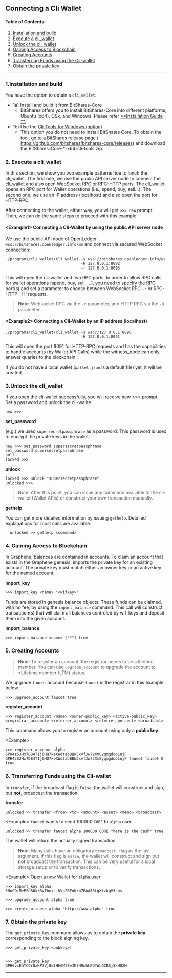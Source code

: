 ## Connecting a Cli Wallet

#### Table of Contents:
1. [Installation and build](../wallet/cli_wallet.md#1installation-and-build)
2. [Execute a cli_wallet](../wallet/cli_wallet.md#2-execute-a-cli_wallet)
3. [Unlock the cli_wallet](../wallet/cli_wallet.md#3unlock-the-cli_wallet)
4. [Gaining Access to Blockchain](../wallet/cli_wallet.md#4-gaining-access-to-blockchain)
5. [Creating Accounts](../wallet/cli_wallet.md#5-creating-accounts)
6. [Transferring Funds using the Cli-wallet](../wallet/cli_wallet.md#6-transferring-funds-using-the-cli-wallet)
7. [Obtain the private key](../wallet/cli_wallet.md#7-obtain-the-private-key)

***

### 1.Installation and build 
You have the option to obtain a `cli_wallet`.  
- 1a) Install and build it from BitShares-Core
  - BitShares offers you to install BitShares-Core into different platforms; Ubuntu (x64), OSx, and Windows.  Please refer [**Installation Guide **.](../installation/README.md#install-a-development-environment)
- 1b) Use the [Cli-Tools for Windows (option)](../wallet/cli_wallet.md#cli-tools-for-windows-option)
  - This option you do not need to install BitShates Core. To obtain the tool, go to a BitShares release page ( https://github.com/bitshares/bitshares-core/releases) and download the BitShares-Core-\*-x64-cli-tools.zip. 

### 2. Execute a cli_wallet

In this section, we show you two example patterns hoe to lunch the cli_wallet. The first one, we use the public API server node to connect the cli_wallet and also open WebSocket RPC or RPC-HTTP ports. The cli_wallet opens an RPC port for Wallet operations (i.e., spend, buy, sell...). The second one, we use an IP address (localhost) and also open the port for HTTP-RPC.

After connecting to the wallet, either way, you will get `>>> new` prompt. Then, we can do the same steps to proceed with this example.

#### \<Example1\> Connecting a Cli-Wallet by using the public API server node
We use the public API node of OpenLedger `wss://bitshares.openledger.info/ws` and connect via secured WebSocket connection:

    ./programs/cli_wallet/cli_wallet -s wss://bitshares.openledger.info/ws 
                                     -H 127.0.0.1:8092 
                                     -r 127.0.0.1:8093

This will open the cli-wallet and two RPC ports.  In order to allow RPC calls for wallet operations (spend, buy, sell, …), you need to specify the RPC port(s) and set a parameter to choose between WebSocket RPC `-r`  or RPC-HTTP '-H' requests. 

> **Note**: Websocket RPC via the `-r` parameter, and HTTP RPC via the `-H` parameter


#### \<Example2\> Connecting a Cli-Wallet by an IP address (localhost)

    ./programs/cli_wallet/cli_wallet -s ws://127.0.0.1:8090
                                     -H 127.0.0.1:8091
                                    
This will open the port 8091 for HTTP-RPC requests and has the capabilities to handle accounts (by Wallet API Calls) while the witness_node can only answer queries to the blockchain.

If you do not have a local wallet (`wallet.json` is a default file) yet, it will be created.

### 3.Unlock the cli_wallet

If you open the cli-wallet successfully, you will receive new >>> prompt. Set a password and unlock the cli-wallte.

    new >>>

**set_password**

(e.g.) we used `supersecretpassphrase` as a password. This password is used to encrypt the private keys in the wallet.

    new >>> set_password supersecretpassphrase
    set_password supersecretpassphrase
    null
    locked >>>

**unlock**

    locked >>> unlock "supersecretpassphrase"   
    unlocked >>>

> Note: After this point, you can issue any command available to the cli-wallet (Wallet APIs) or construct your own transaction manually.


**gethelp**

You can get more detailed information by issuing `gethelp`. Detailed explanations for most calls are available.

      unlocked >> gethelp <command>


### 4. Gaining Access to Blockchain

In Graphene, balances are contained in accounts. To claim an account that exists in the Graphene genesis, imports the private key for an existing account. The private key must match either an owner key or an active key for the named account.

**import_key**

    >>> import_key <name> "<wifkey>"

Funds are stored in genesis balance objects. These funds can be claimed, with no fee, by using the `import_balance` command. This call will construct transaction(s) that will claim all balances controled by wif_keys and deposit them into the given account.

**import_balance**

    >>> import_balance <name> ["*"] true


### 5. Creating Accounts

> **Note**: To register an account, the registrar needs to be a lifetime member. You can use `upgrade_account` to upgrade the account to *Lifetime member (LTM) status.

 We upgrade `faucet` account because `faucet` is the registrar in this example below.
 
    >>> upgrade_account faucet true

**register_account**

    >>> register_account <name> <owner-public_key> <active-public_key> <registrar_account> <referrer_account> <referrer_percent> <broadcast>

This command allows you to register an account using only a **public key**. 

\<Example\>

    >>> register_account alpha GPH4zSJHx7D84T1j6HQ7keXWdtabBBWJxvfJw72XmEyqmgdoo1njF GPH4zSJHx7D84T1j6HQ7keXWdtabBBWJxvfJw72XmEyqmgdoo1njF faucet faucet 0 true

### 6. Transferring Funds using the Cli-wallet

In `transfer`, if the broadcast flag is `False`, the wallet will construct and sign, but **not**, broadcast the transaction. 

**transfer**

    unlocked >> transfer <from> <to> <amount> <asset> <memo> <broadcast>
   
\<Example\>  `faucet` wants to send 100000 `CORE` to `alpha` user.

    unlocked >> transfer faucet alpha 100000 CORE "here is the cash" true

The wallet will return the actually signed transaction.

> **Note**: Many calls have an obligatory `broadcast` -flag as the last argument. If this flag is `False`, the wallet will construct and sign but **not** broadcast the transaction. This can be very useful for a local storage setup or to verify transactions.


\<Example\>  Open a new Wallet for `alpha` user

    >>> import_key alpha 5HuCDiMeESd86xrRvTbexLjkVg2BEoKrb7BAA5RLgXizkgV3shs

    >>> upgrade_account alpha true

    >>> create_witness alpha "http://www.alpha" true



### 7. Obtain the private key

The `get_private_key` command allows us to obtain the **private key** corresponding to the block signing key.

    >>> get_private_key(<pubkey>) 
   

    >>> get_private_key GPH6viEhYCQr8xKP3Vj8wfHh6WfZeJK7H9uhLPDYWLGCRSj5kHQZM


***
